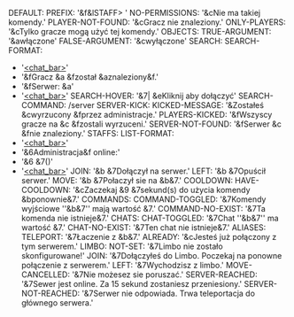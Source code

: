 DEFAULT:
  PREFIX: '&f&lSTAFF> '
  NO-PERMISSIONS: '&cNie ma takiej komendy.'
  PLAYER-NOT-FOUND: '&cGracz <target> nie znaleziony.'
  ONLY-PLAYERS: '&cTylko gracze mogą użyć tej komendy.'
  OBJECTS:
    TRUE-ARGUMENT: '&awłączone'
    FALSE-ARGUMENT: '&cwyłączone'
SEARCH:
  SEARCH-FORMAT:
 - '[<chat_bar>](golden)'
  - '&fGracz &a<player> &fzostał &aznaleziony&f.'
  - '&fSerwer: &a<hover><server></hover>'
  - '[<chat_bar>](golden)'
  SEARCH-HOVER: '&7| &eKliknij aby dołączyć'
  SEARCH-COMMAND: /server <server>
SERVER-KICK:
  KICKED-MESSAGE: '&Zostałeś &cwyrzucony &fprzez administracje.'
  PLAYERS-KICKED: '&fWszyscy gracze na &c<server> &fzostali wyrzuceni.'
  SERVER-NOT-FOUND: '&fSerwer &c<server> &fnie znaleziony.'
STAFFS:
  LIST-FORMAT:
 - '[<chat_bar>](golden)'
  - '&6Administracja&f online:'
  - '&6<player> &7(<server>)'
  - '[<chat_bar>](golden)'
  JOIN: '&b<prefix><player> &7Dołączył na serwer.'
  LEFT: '&b<prefix><player> &7Opuścił serwer.'
  MOVE: '&b<prefix><player> &7Połaczył sie na &b<server>&7.'
COOLDOWN:
  HAVE-COOLDOWN: '&cZaczekaj &9<cooldown> &7sekund(s) do użycia komendy
    &bponownie&7.'
COMMANDS:
  COMMAND-TOGGLED: '&7Komendy wyjściowe ''&b<command>&7'' mają wartość <value>&7.'
  COMMAND-NO-EXIST: '&7Ta komenda nie istnieje&7.'
CHATS:
  CHAT-TOGGLED: '&7Chat ''&b<chat>&7'' ma wartość <value>&7.'
  CHAT-NO-EXIST: '&7Ten chat nie istnieje&7.'
ALIASES:
  TELEPORT: '&7Łaczenie z &b<server>&7.'
  ALREADY: '&cJesteś już połączony z tym serwerem.'
LIMBO:
  NOT-SET: '&7Limbo nie zostało skonfigurowane!'
  JOIN: '&7Dołączyłeś do Limbo. Poczekaj na ponowne połączenie z serwerem.'
  LEFT: '&7Wychodzisz z limbo.'
  MOVE-CANCELLED: '&7Nie możesez sie poruszać.'
  SERVER-REACHED: '&7Sewer <server> jest online. Za 15 sekund zostaniesz przeniesiony.'
  SERVER-NOT-REACHED: '&7Serwer <server> nie odpowiada. Trwa teleportacja do głównego serwera.'

